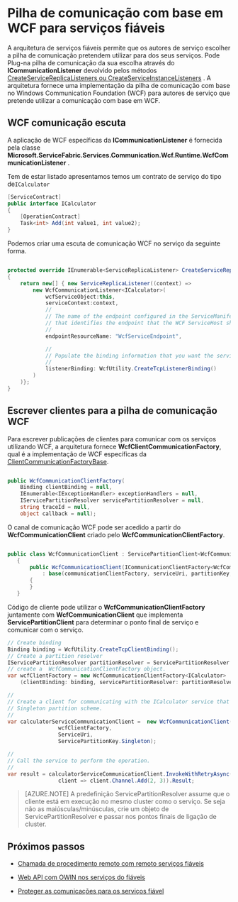<properties
   pageTitle="Pilha de comunicação de serviços WCF fiável | Microsoft Azure"
   description="A pilha de comunicação WCF incorporada no serviço ferro fornece comunicação de WCF de serviço de cliente para serviços fiáveis."
   services="service-fabric"
   documentationCenter=".net"
   authors="BharatNarasimman"
   manager="timlt"
   editor="vturecek"/>

<tags
   ms.service="service-fabric"
   ms.devlang="dotnet"
   ms.topic="article"
   ms.tgt_pltfrm="na"
   ms.workload="required"
   ms.date="07/26/2016"
   ms.author="bharatn"/>

# <a name="wcf-based-communication-stack-for-reliable-services"></a>Pilha de comunicação com base em WCF para serviços fiáveis
A arquitetura de serviços fiáveis permite que os autores de serviço escolher a pilha de comunicação pretendem utilizar para dos seus serviços. Pode Plug-na pilha de comunicação da sua escolha através do **ICommunicationListener** devolvido pelos métodos [CreateServiceReplicaListeners ou CreateServiceInstanceListeners](service-fabric-reliable-services-communication.md) . A arquitetura fornece uma implementação da pilha de comunicação com base no Windows Communication Foundation (WCF) para autores de serviço que pretende utilizar a comunicação com base em WCF.

## <a name="wcf-communication-listener"></a>WCF comunicação escuta
A aplicação de WCF específicas da **ICommunicationListener** é fornecida pela classe **Microsoft.ServiceFabric.Services.Communication.Wcf.Runtime.WcfCommunicationListener** .

Tem de estar listado apresentamos temos um contrato de serviço do tipo de`ICalculator`

```csharp
[ServiceContract]
public interface ICalculator
{
    [OperationContract]
    Task<int> Add(int value1, int value2);
}
```

Podemos criar uma escuta de comunicação WCF no serviço da seguinte forma.

```csharp

protected override IEnumerable<ServiceReplicaListener> CreateServiceReplicaListeners()
{
    return new[] { new ServiceReplicaListener((context) =>
        new WcfCommunicationListener<ICalculator>(
            wcfServiceObject:this,
            serviceContext:context,
            //
            // The name of the endpoint configured in the ServiceManifest under the Endpoints section
            // that identifies the endpoint that the WCF ServiceHost should listen on.
            //
            endpointResourceName: "WcfServiceEndpoint",

            //
            // Populate the binding information that you want the service to use.
            //
            listenerBinding: WcfUtility.CreateTcpListenerBinding()
        )
    )};
}

```

## <a name="writing-clients-for-the-wcf-communication-stack"></a>Escrever clientes para a pilha de comunicação WCF
Para escrever publicações de clientes para comunicar com os serviços utilizando WCF, a arquitetura fornece **WcfClientCommunicationFactory**, qual é a implementação de WCF específicas da [ClientCommunicationFactoryBase](service-fabric-reliable-services-communication.md).

```csharp

public WcfCommunicationClientFactory(
    Binding clientBinding = null,
    IEnumerable<IExceptionHandler> exceptionHandlers = null,
    IServicePartitionResolver servicePartitionResolver = null,
    string traceId = null,
    object callback = null);
```

O canal de comunicação WCF pode ser acedido a partir do **WcfCommunicationClient** criado pelo **WcfCommunicationClientFactory**.

```csharp

public class WcfCommunicationClient : ServicePartitionClient<WcfCommunicationClient<ICalculator>>
   {
       public WcfCommunicationClient(ICommunicationClientFactory<WcfCommunicationClient<ICalculator>> communicationClientFactory, Uri serviceUri, ServicePartitionKey partitionKey = null, TargetReplicaSelector targetReplicaSelector = TargetReplicaSelector.Default, string listenerName = null, OperationRetrySettings retrySettings = null)
           : base(communicationClientFactory, serviceUri, partitionKey, targetReplicaSelector, listenerName, retrySettings)
       {
       }
   }

```

Código de cliente pode utilizar o **WcfCommunicationClientFactory** juntamente com **WcfCommunicationClient** que implementa **ServicePartitionClient** para determinar o ponto final de serviço e comunicar com o serviço.

```csharp
// Create binding
Binding binding = WcfUtility.CreateTcpClientBinding();
// Create a partition resolver
IServicePartitionResolver partitionResolver = ServicePartitionResolver.GetDefault();
// create a  WcfCommunicationClientFactory object.
var wcfClientFactory = new WcfCommunicationClientFactory<ICalculator>
    (clientBinding: binding, servicePartitionResolver: partitionResolver);

//
// Create a client for communicating with the ICalculator service that has been created with the
// Singleton partition scheme.
//
var calculatorServiceCommunicationClient =  new WcfCommunicationClient(
                wcfClientFactory,
                ServiceUri,
                ServicePartitionKey.Singleton);

//
// Call the service to perform the operation.
//
var result = calculatorServiceCommunicationClient.InvokeWithRetryAsync(
                client => client.Channel.Add(2, 3)).Result;

```
>[AZURE.NOTE] A predefinição ServicePartitionResolver assume que o cliente está em execução no mesmo cluster como o serviço. Se seja não as maiúsculas/minúsculas, crie um objeto de ServicePartitionResolver e passar nos pontos finais de ligação de cluster.

## <a name="next-steps"></a>Próximos passos
* [Chamada de procedimento remoto com remoto serviços fiáveis](service-fabric-reliable-services-communication-remoting.md)

* [Web API com OWIN nos serviços do fiáveis](service-fabric-reliable-services-communication-webapi.md)

* [Proteger as comunicações para os serviços fiável](service-fabric-reliable-services-secure-communication.md)
